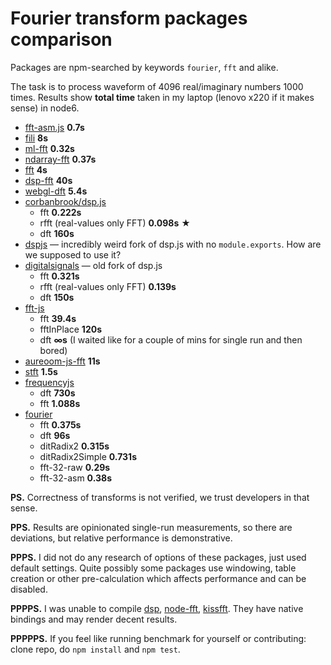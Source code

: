 # Fourier transform packages comparison

Packages are npm-searched by keywords `fourier`, `fft` and alike.

The task is to process waveform of 4096 real/imaginary numbers 1000 times. Results show **total time** taken in my laptop (lenovo x220 if it makes sense) in node6.

* [fft-asm.js](https://github.com/g200kg/Fft-asm.js) __0.7s__
* [fili](https://www.npmjs.com/package/fili) __8s__
* [ml-fft](https://www.npmjs.com/package/ml-fft) __0.32s__
* [ndarray-fft](https://www.npmjs.com/package/ndarray-fft) __0.37s__
* [fft](https://www.npmjs.com/package/fft) __4s__
* [dsp-fft](https://www.npmjs.com/package/dsp-fft) __40s__
* [webgl-dft](https://github.com/dfcreative/gl-fourier) __5.4s__
* [corbanbrook/dsp.js](https://github.com/corbanbrook/dsp.js)
	* fft __0.222s__
	* rfft (real-values only FFT) __0.098s__ ★
	* dft __160s__
* [dspjs](https://www.npmjs.com/package/dspjs) — incredibly weird fork of dsp.js with no `module.exports`. How are we supposed to use it?
* [digitalsignals](https://www.npmjs.com/package/digitalsignals) — old fork of dsp.js
	* fft __0.321s__
	* rfft (real-values only FFT) __0.139s__
	* dft __150s__
* [fft-js](https://npmjs.org/package/fft-js)
	* fft __39.4s__
	* fftInPlace __120s__
	* dft **∞s** (I waited like for a couple of mins for single run and then bored)
* [aureoom-js-fft](https://npmjs.org/package/aureoom-js-fft) __11s__
* [stft](https://npmjs.org/package/stft) __1.5s__
* [frequencyjs](https://npmjs.org/package/frequencyjs)
	* dft __730s__
	* fft __1.088s__
* [fourier](https://npmjs.org/package/fourier)
	* fft __0.375s__
	* dft __96s__
	* ditRadix2 __0.315s__
	* ditRadix2Simple __0.731s__
	* fft-32-raw __0.29s__
	* fft-32-asm __0.38s__

**PS.** Correctness of transforms is not verified, we trust developers in that sense.

**PPS.** Results are opinionated single-run measurements, so there are deviations, but relative performance is demonstrative.

**PPPS.** I did not do any research of options of these packages, just used default settings. Quite possibly some packages use windowing, table creation or other pre-calculation which affects performance and can be disabled.

**PPPPS.** I was unable to compile [dsp](https://npmjs.org/package/dsp), [node-fft](https://npmjs.org/package/fft), [kissfft](https://npmjs.org/package/kissfft). They have native bindings and may render decent results.

**PPPPPS.** If you feel like running benchmark for yourself or contributing: clone repo, do `npm install` and `npm test`.
